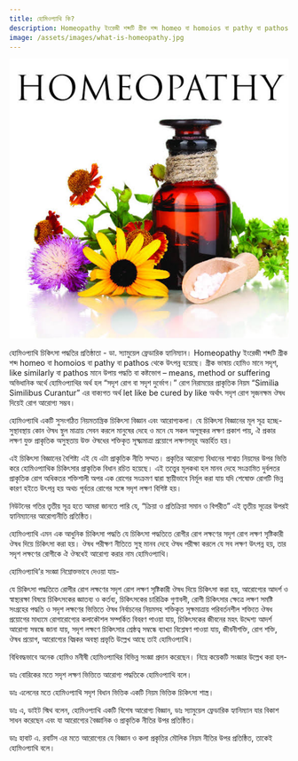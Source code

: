 ```yaml
---
title: হোমিওপ্যাথি কি?
description: Homeopathy ইংরেজী শব্দটি গ্রীক শব্দ homeo বা homoios বা pathy বা pathos থেকে উৎপন্ন হয়েছে। গ্রীক ভাষায় হোমিও মানে সদৃশ, like similarly বা pathos মানে উপায় পদ্ধতি বা কষ্টভোগ – means, method or suffering অভিধানিক অর্থে হোমিওপ্যাথির অর্থ হল “‍‍সদৃশ রোগ বা সদৃশ দুর্ভোগ।”
image: /assets/images/what-is-homeopathy.jpg
---
```

<p><img src="/assets/images/what-is-homeopathy.jpg" alt="হোমিওপ্যাথি কি" /></p>

হোমিওপ্যাথি চিকিৎসা পদ্ধতির প্রতিষ্ঠাতা - ডা. স্যামুয়েল ফ্রেডারিক হ্যানিম্যান। Homeopathy ইংরেজী শব্দটি গ্রীক শব্দ homeo বা homoios বা pathy বা pathos থেকে উৎপন্ন হয়েছে। গ্রীক ভাষায় হোমিও মানে সদৃশ, like similarly বা pathos মানে উপায় পদ্ধতি বা কষ্টভোগ – means, method or suffering অভিধানিক অর্থে হোমিওপ্যাথির অর্থ হল “‍‍সদৃশ রোগ বা সদৃশ দুর্ভোগ।” রোগ নিরাময়ের প্রাকৃতিক নিয়ম “Similia Similibus Curantur” এর বাক্যগত অর্থ let like be cured by like অর্থাৎ সদৃশ রোগ সৃজনক্ষম ঔষধ দিয়েই রোগ আরোগ্য সম্ভব।

হোমিওপ্যাথি একটি সুসংগঠিত নিয়মতান্ত্রিক চিকিৎসা বিজ্ঞান এবং আরোগ্যকলা। যে চিকিৎসা বিজ্ঞানের মূল সূত্র হচ্ছে- সুস্থাবস্থায় কোন ঔষধ স্থুল মাত্রায় সেবন করলে মানুষের দেহে ও মনে যে সকল অসুস্থকর লক্ষণ প্রকাশ পায়, ঐ প্রকার লক্ষণ যুক্ত প্রাকৃতিক অসুস্থতায় উক্ত ঔষধের শক্তিকৃত সূক্ষ্মমাত্রা প্রয়োগে লক্ষণসমূহ অন্তর্হিত হয়।

এই চিকিৎসা বিজ্ঞানের বৈশিষ্ট্য এই যে এটা প্রাকৃতিক নীতি সম্মত। প্রকৃতির আরোগ্য বিধানের শাশ্বত নিয়মের উপর ভিত্তি করে হোমিওপ্যাথিক চিকিৎসার প্রাকৃতিক বিধান রচিত হয়েছে। এই তত্ত্বের মূলকথা হল মানব দেহে সংক্রামিত দুর্বলতর প্রাকৃতিক রোগ অধিকতর শক্তিশালী অপর এক রোগের সংক্রমণ দ্বারা স্থায়ীভাবে নির্মূল করা যায় যদি শেষোক্ত রোগটি ভিন্ন কারণ হইতে উৎপন্ন হয় অথচ পূর্বতর রোগের সঙ্গে সদৃশ লক্ষণ বিশিষ্ট হয়।

নিউটনের গতির তৃতীয় সূত্র হতে আমরা জানতে পারি যে, “ক্রিয়া ও প্রতিক্রিয়া সমান ও বিপরীত” এই তৃতীয় সূত্রের উপরই হ্যানিম্যানের আরোগ্যনীতি প্রতিষ্ঠিত।

হোমিওপ্যাথি এমন এক আধুনিক চিকিৎসা পদ্ধতি যে চিকিৎসা পদ্ধতিতে রোগীর রোগ লক্ষণের সদৃশ রোগ লক্ষণ সৃষ্টিকারী ঔষধ দিয়ে চিকিৎসা করা হয়। ঔষধ পরীক্ষণ নীতিতে সুস্থ মানব দেহে ঔষধ পরীক্ষা করলে যে সব লক্ষণ উৎপন্ন হয়, তার সদৃশ লক্ষণের রোগীকে ঐ ঔষধেই আরোগ্য করার নাম হোমিওপ্যাথি।

হোমিওপ্যাথি’র সংজ্ঞা নিম্নোক্তভাবে দেওয়া যায়-

যে চিকিৎসা পদ্ধতিতে রোগীর রোগ লক্ষণের সদৃশ রোগ লক্ষণ সৃষ্টিকারী ঔষধ দিয়ে চিকিৎসা করা হয়, আরোগ্যের আদর্শ ও স্বাস্থ্যরক্ষা বিষয়ে চিকিৎসকের জ্ঞাতব্য ও কর্তব্য, চিকিৎসকের চারিত্রিক গুণাবলী, রোগী চিকিৎসার ক্ষেত্রে লক্ষণ সমষ্টি সংগ্রহের পদ্ধতি ও সদৃশ লক্ষণের ভিত্তিতে ঔষধ নির্বাচনের নিয়মসহ শক্তিকৃত সূক্ষমাত্রায় পরিবর্তনশীল শক্তিতে ঔষধ প্রয়োগের মাধ্যমে রোগারোগ্যের কলাকৌশল সম্পর্কিত বিবরণ পাওয়া যায়, চিকিৎসকের জীবনের মহৎ উদ্দেশ্য আদর্শ আরোগ্য সম্বন্ধে জানা যায়, সদৃশ লক্ষণে চিকিৎসার শ্রেষ্ঠত্ব সম্বন্ধে ব্যাখ্যা বিশ্লেষণ পাওয়া যায়, জীবনীশক্তি, রোগ শক্তি, ঔষধ প্রয়োগ, আরোগ্যের বিঘ্নকর অবস্থা প্রভৃতি উল্লেখ আছে তাই হোমিওপ্যাথি।

বিধিবদ্ধভাবে অনেক হোমিও মনীষী হোমিওপ্যাথির বিভিন্ন সংজ্ঞা প্রদান করেছেন। নিম্নে কয়েকটি সংজ্ঞার উল্লেখ করা হল-

ডাঃ বোরিকের মতে সদৃশ লক্ষণ ভিত্তিতে আরোগ্য পদ্ধতিকে হোমিওপ্যাথি বলে।

ডাঃ এলেনের মতে হোমিওপ্যাথি সদৃশ বিধান ভিত্তিক একটি নিয়ম ভিত্তিক চিকিৎসা শাস্ত্র।

ডাঃ এ, ডাইট স্মিথ বলেন, হোমিওপ্যাথি একটি বিশেষ আরোগ্য বিজ্ঞান, ডাঃ স্যামুয়েল ফ্রেডারিক হ্যানিম্যান যার বিকাশ সাধন করেছেন এবং যা আরোগ্যের বৈজ্ঞানিক ও প্রাকৃতিক নীতির উপর প্রতিষ্ঠিত।

ডাঃ হাবাট এ. রবার্টস এর মতে আরোগ্যের যে বিজ্ঞান ও কলা প্রকৃতির মৌলিক নিয়ম নীতির উপর প্রতিষ্ঠিত, তাকেই হোমিওপ্যাথি বলে।
